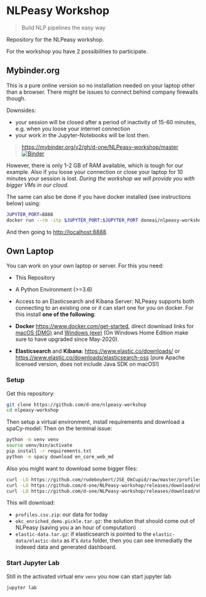 NLPeasy Workshop
================

> Build NLP pipelines the easy way

Repository for the NLPeasy workshop.

For the workshop you have 2 possibilities to participate.

## Mybinder.org

This is a pure online version so no installation needed on your laptop other than a browser. There might be issues to connect behind company firewalls though.

Downsides:
- your session will be closed after a period of inactivity of 15-60 minutes, e.g. when you loose your internet connection
- your work in the Jupyter-Notebooks will be lost then.

> <https://mybinder.org/v2/gh/d-one/NLPeasy-workshop/master> [![Binder](https://mybinder.org/badge_logo.svg)](https://mybinder.org/v2/gh/d-one/NLPeasy-workshop/master)

However, there is only 1-2 GB of RAM available, which is tough for our example. Also if you loose your connection or close your laptop for 10 minutes your session is lost. *During the workshop we will provide you with bigger VMs in our cloud.*

The same can also be done if you have docker installed (see instructions below) using:

```bash
JUPYTER_PORT=8888
docker run --rm -itp $JUPYTER_PORT:$JUPYTER_PORT doneai/nlpeasy-workshop jupyter lab --ip=\* --port=$JUPYTER_PORT --NotebookApp.token='' --NotebookApp.password=''
```
And then going to <http://localhost:8888>.

## Own Laptop

You can work on your own laptop or server. For this you need:
- This Repository
- A Python Environment (>=3.6)
- Access to an Elasticsearch and Kibana Server: NLPeasy supports both connecting to an existing one or it can start one for you on docker. For this install **one of the following**:

- **Docker** <https://www.docker.com/get-started>, direct download links for
    [macOS (DMG)](https://download.docker.com/mac/stable/Docker.dmg) and
    [Windows (exe)](https://download.docker.com/win/stable/Docker%20for%20Windows%20Installer.exe)
    (On Windows Home Edition make sure to have upgraded since May-2020).
- **Elasticsearch** and **Kibana**:
    <https://www.elastic.co/downloads/> or
    <https://www.elastic.co/downloads/elasticsearch-oss> (pure Apache licensed version, does not include Java SDK on macOS!)

### Setup 

Get this repository:

```bash
git clone https://github.com/d-one/nlpeasy-workshop
cd nlpeasy-workshop
```

Then setup a virtual environment, install requirements and download a spaCy-model:
Then on the terminal issue:
```bash
python -m venv venv
source venv/bin/activate
pip install -r requirements.txt
python -m spacy download en_core_web_md
```

Also you might want to download some bigger files:
```bash
curl -LO https://github.com/rudeboybert/JSE_OkCupid/raw/master/profiles.csv.zip
curl -LO https://github.com/d-one/NLPeasy-workshop/releases/download/v0.2/okc_enriched_demo.pickle.tar.gz
curl -LO https://github.com/d-one/NLPeasy-workshop/releases/download/v0.2/elastic-data.tar.gz
```
This will download:
- `profiles.csv.zip`: our data for today
- `okc_enriched_demo.pickle.tar.gz`: the solution that should come out of NLPeasy (saving you a an hour of computation)
- `elastic-data.tar.gz`: if elasticsearch is pointed to the `elastic-data/elastic-data` as it's `data` folder, then you can see immediatly the indexed data and generated dashboard.

### Start Jupyter Lab

Still in the activated virtual env `venv` you now can start jupyter lab
```bash
jupyter lab
```
